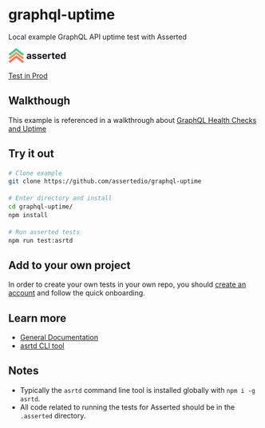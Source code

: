 # graphql-uptime
Local example GraphQL API uptime test with Asserted

![asserted.io](https://raw.githubusercontent.com/assertedio/graphql-uptime/master/images/logo.png)

[Test in Prod](https://asserted.io)

## Walkthough

This example is referenced in a walkthrough about [GraphQL Health Checks and Uptime](https://asserted.io/posts/graphql-health-check-uptime)

## Try it out

```bash
# Clone example
git clone https://github.com/assertedio/graphql-uptime

# Enter directory and install
cd graphql-uptime/
npm install

# Run asserted tests
npm run test:asrtd
```

## Add to your own project
In order to create your own tests in your own repo, you should [create an account](https://app.asserted.io) and follow the quick onboarding.

## Learn more
- [General Documentation](https://docs.asserted.io)
- [asrtd CLI tool](https://github.com/assertedio/asrtd)

## Notes

- Typically the `asrtd` command line tool is installed globally with `npm i -g asrtd`.
- All code related to running the tests for Asserted should be in the `.asserted` directory. 
